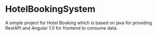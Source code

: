 # HotelBookingSystem
A simple project for Hotel Booking which is based on java for providing RestAPI and Angular 1.0 for frontend to consume data.
